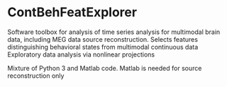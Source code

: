 # ContBehFeatExplorer

Software toolbox for analysis of time series analysis for multimodal brain data, including MEG data source reconstruction. 
Selects features distinguishing behavioral states from multimodal continuous data Exploratory data analysis via nonlinear projections

Mixture of Python 3 and Matlab code. Matlab is needed for source reconstruction only
